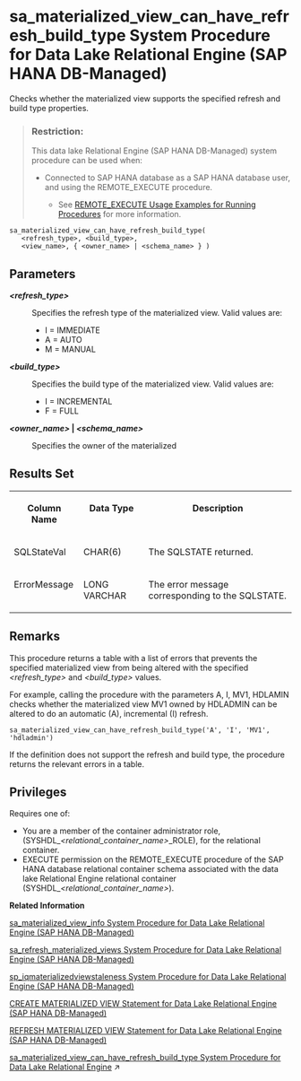 <!-- loio46d97724fd354bb68d1c4081bd2576b0 -->

# sa\_materialized\_view\_can\_have\_refresh\_build\_type System Procedure for Data Lake Relational Engine \(SAP HANA DB-Managed\)

Checks whether the materialized view supports the specified refresh and build type properties.



> ### Restriction:  
> This data lake Relational Engine \(SAP HANA DB-Managed\) system procedure can be used when:
> 
> -   Connected to SAP HANA database as a SAP HANA database user, and using the REMOTE\_EXECUTE procedure.
> 
>     -   See [REMOTE\_EXECUTE Usage Examples for Running Procedures](remote-execute-usage-examples-for-running-procedures-3e7f86d.md) for more information.



```
sa_materialized_view_can_have_refresh_build_type(
   <refresh_type>, <build_type>, 
   <view_name>, { <owner_name> | <schema_name> } )
```



<a name="loio46d97724fd354bb68d1c4081bd2576b0__section_vsv_nhd_bwb"/>

## Parameters


<dl>
<dt><b>

*<refresh\_type\>* 

</b></dt>
<dd>

Specifies the refresh type of the materialized view. Valid values are:

-   I = IMMEDIATE
-   A = AUTO
-   M = MANUAL



</dd><dt><b>

*<build\_type\>* 

</b></dt>
<dd>

Specifies the build type of the materialized view. Valid values are:

-   I = INCREMENTAL
-   F = FULL



</dd><dt><b>

*<owner\_name\>* | *<schema\_name\>*

</b></dt>
<dd>

Specifies the owner of the materialized



</dd>
</dl>



<a name="loio46d97724fd354bb68d1c4081bd2576b0__section_m1k_4hd_bwb"/>

## Results Set


<table>
<tr>
<th valign="top">

Column Name



</th>
<th valign="top">

Data Type



</th>
<th valign="top">

Description



</th>
</tr>
<tr>
<td valign="top">

SQLStateVal



</td>
<td valign="top">

CHAR\(6\)



</td>
<td valign="top">

The SQLSTATE returned.



</td>
</tr>
<tr>
<td valign="top">

ErrorMessage



</td>
<td valign="top">

LONG VARCHAR



</td>
<td valign="top">

The error message corresponding to the SQLSTATE.



</td>
</tr>
</table>



<a name="loio46d97724fd354bb68d1c4081bd2576b0__section_s2g_phd_bwb"/>

## Remarks

This procedure returns a table with a list of errors that prevents the specified materialized view from being altered with the specified *<refresh\_type\>* and *<build\_type\>* values.

For example, calling the procedure with the parameters A, I, MV1, HDLAMIN checks whether the materialized view MV1 owned by HDLADMIN can be altered to do an automatic \(A\), incremental \(I\) refresh.

```
sa_materialized_view_can_have_refresh_build_type('A', 'I', 'MV1', 'hdladmin')
```

If the definition does not support the refresh and build type, the procedure returns the relevant errors in a table.



<a name="loio46d97724fd354bb68d1c4081bd2576b0__section_mth_lhd_bwb"/>

## Privileges

Requires one of:

-   You are a member of the container administrator role, \(SYSHDL\_*<relational\_container\_name\>*\_ROLE\), for the relational container.
-   EXECUTE permission on the REMOTE\_EXECUTE procedure of the SAP HANA database relational container schema associated with the data lake Relational Engine relational container \(SYSHDL\_*<relational\_container\_name\>*\).

**Related Information**  


[sa\_materialized\_view\_info System Procedure for Data Lake Relational Engine \(SAP HANA DB-Managed\)](sa-materialized-view-info-system-procedure-for-data-lake-relational-engine-sap-hana-db-ma-7897509.md "Returns information about the specified materialized views.")

[sa\_refresh\_materialized\_views System Procedure for Data Lake Relational Engine \(SAP HANA DB-Managed\)](sa-refresh-materialized-views-system-procedure-for-data-lake-relational-engine-sap-hana-d-3b20ca4.md "Initializes all materialized views that are in an uninitialized state.")

[sp\_iqmaterializedviewstaleness System Procedure for Data Lake Relational Engine \(SAP HANA DB-Managed\)](sp-iqmaterializedviewstaleness-system-procedure-for-data-lake-relational-engine-sap-hana-0342f57.md "Displays staleness information about the visible version of a materialized view.")

[CREATE MATERIALIZED VIEW Statement for Data Lake Relational Engine \(SAP HANA DB-Managed\)](../030-sql-statements/create-materialized-view-statement-for-data-lake-relational-engine-sap-hana-db-managed-816c0ee.md "Creates a materialized view.")

[REFRESH MATERIALIZED VIEW Statement for Data Lake Relational Engine \(SAP HANA DB-Managed\)](../030-sql-statements/refresh-materialized-view-statement-for-data-lake-relational-engine-sap-hana-db-managed-817277b.md "Initializes or refreshes the data in a materialized view by executing its query definition.")

[sa_materialized_view_can_have_refresh_build_type System Procedure for Data Lake Relational Engine](https://help.sap.com/viewer/19b3964099384f178ad08f2d348232a9/2023_1_QRC/en-US/7d2d2da5be7e45eaa465aa7f13cde013.html "Checks whether the materialized view supports the specified refresh and build type properties.") :arrow_upper_right:

